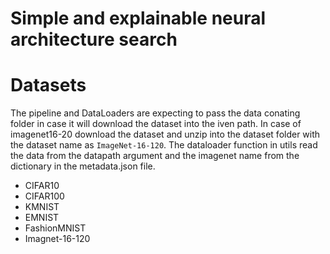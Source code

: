 # Simple and explainable neural architecture search

# Datasets
The pipeline and DataLoaders are expecting to pass the data conating folder in case it will download the dataset into the iven path.
In case of imagenet16-20 download the dataset and unzip into the dataset folder with the dataset name as `ImageNet-16-120`. The dataloader function in utils read the data from the datapath argument and the imagenet name from the dictionary in the metadata.json file. 
- CIFAR10
- CIFAR100
- KMNIST
- EMNIST
- FashionMNIST
- Imagnet-16-120

